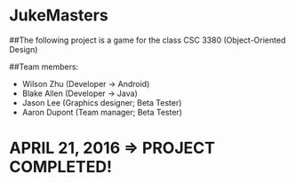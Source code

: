 # JukeMasters
##The following project is a game for the class CSC 3380 (Object-Oriented Design)

##Team members:

- Wilson Zhu (Developer -> Android)
- Blake Allen (Developer -> Java)
- Jason Lee (Graphics designer; Beta Tester)
- Aaron Dupont (Team manager; Beta Tester)

# APRIL 21, 2016 => PROJECT COMPLETED!
